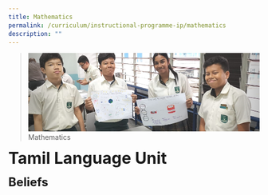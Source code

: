 ```yaml
---
title: Mathematics
permalink: /curriculum/instructional-programme-ip/mathematics
description: ""
---
```

>![](/images/Curriculum/Curriculum.jpg)
>Mathematics

**<font size=6>Tamil Language Unit</font>**

**<font size=5>Beliefs</font>**